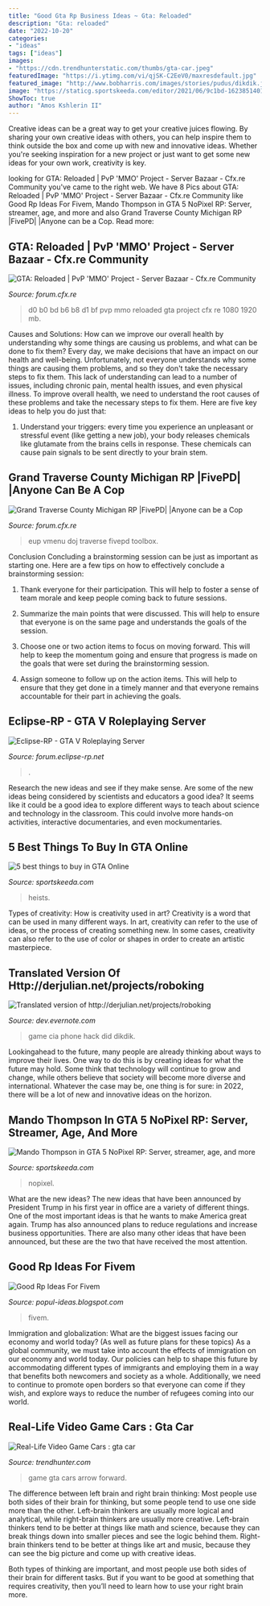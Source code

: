 ```yaml
---
title: "Good Gta Rp Business Ideas ~ Gta: Reloaded"
description: "Gta: reloaded"
date: "2022-10-20"
categories:
- "ideas"
tags: ["ideas"]
images:
- "https://cdn.trendhunterstatic.com/thumbs/gta-car.jpeg"
featuredImage: "https://i.ytimg.com/vi/qjSK-C2EeV0/maxresdefault.jpg"
featured_image: "http://www.bobharris.com/images/stories/pudus/dikdik.jpg"
image: "https://staticg.sportskeeda.com/editor/2021/06/9c1bd-16238514012960-800.jpg"
ShowToc: true
author: "Amos Kshlerin II"
---
```



Creative ideas can be a great way to get your creative juices flowing. By sharing your own creative ideas with others, you can help inspire them to think outside the box and come up with new and innovative ideas. Whether you're seeking inspiration for a new project or just want to get some new ideas for your own work, creativity is key.

	

		
looking for GTA: Reloaded | PvP &#039;MMO&#039; Project - Server Bazaar - Cfx.re Community you've came to the right web. We have 8 Pics about GTA: Reloaded | PvP &#039;MMO&#039; Project - Server Bazaar - Cfx.re Community like Good Rp Ideas For Fivem, Mando Thompson in GTA 5 NoPixel RP: Server, streamer, age, and more and also Grand Traverse County Michigan RP |FivePD| |Anyone can be a Cop. Read more:
		
    
## GTA: Reloaded | PvP &#039;MMO&#039; Project - Server Bazaar - Cfx.re Community

<img loading=lazy src="https://forum.cfx.re/uploads/default/original/3X/8/9/895befbdb71250533e0963c2435b8d0f5b18772e.jpeg" onerror="this.onerror=null;this.src='https://tse4.mm.bing.net/th?id=OIP.fIC185PyAMgOQhONFA7WUgHaEK&amp;pid=15.1';" alt="GTA: Reloaded | PvP &#039;MMO&#039; Project - Server Bazaar - Cfx.re Community">

_Source: forum.cfx.re_

>d0 b0 bd b6 b8 d1 bf pvp mmo reloaded gta project cfx re 1080 1920 mb. 

	

Causes and Solutions: How can we improve our overall health by understanding why some things are causing us problems, and what can be done to fix them?
Every day, we make decisions that have an impact on our health and well-being. Unfortunately, not everyone understands why some things are causing them problems, and so they don't take the necessary steps to fix them. This lack of understanding can lead to a number of issues, including chronic pain, mental health issues, and even physical illness. To improve overall health, we need to understand the root causes of these problems and take the necessary steps to fix them. Here are five key ideas to help you do just that: 
1) Understand your triggers: every time you experience an unpleasant or stressful event (like getting a new job), your body releases chemicals like glutamate from the brains cells in response. These chemicals can cause pain signals to be sent directly to your brain stem.

    
## Grand Traverse County Michigan RP |FivePD| |Anyone Can Be A Cop

<img loading=lazy src="https://forum.cfx.re/uploads/default/original/4X/4/b/d/4bde63a05eade441e1892f38ba9ba32a8e991b31.png" onerror="this.onerror=null;this.src='https://tse3.mm.bing.net/th?id=OIP.SVvSHndKptNfffWhFnXXeAHaEe&amp;pid=15.1';" alt="Grand Traverse County Michigan RP |FivePD| |Anyone can be a Cop">

_Source: forum.cfx.re_

>eup vmenu doj traverse fivepd toolbox. 

	

Conclusion
Concluding a brainstorming session can be just as important as starting one. Here are a few tips on how to effectively conclude a brainstorming session:
1. Thank everyone for their participation. This will help to foster a sense of team morale and keep people coming back to future sessions.

2. Summarize the main points that were discussed. This will help to ensure that everyone is on the same page and understands the goals of the session.

3. Choose one or two action items to focus on moving forward. This will help to keep the momentum going and ensure that progress is made on the goals that were set during the brainstorming session.

4. Assign someone to follow up on the action items. This will help to ensure that they get done in a timely manner and that everyone remains accountable for their part in achieving the goals.

    
## Eclipse-RP - GTA V Roleplaying Server

<img loading=lazy src="https://forum.eclipse-rp.net/uploadsnew/monthly_2020_01/kk4.png.7d339025f63bbebae95d6744d8d4732b.png" onerror="this.onerror=null;this.src='https://tse2.mm.bing.net/th?id=OIP.dSnlAB0_EOVi7MvIGUeXjgHaDW&amp;pid=15.1';" alt="Eclipse-RP - GTA V Roleplaying Server">

_Source: forum.eclipse-rp.net_

>. 

	

Research the new ideas and see if they make sense.
Are some of the new ideas being considered by scientists and educators a good idea? It seems like it could be a good idea to explore different ways to teach about science and technology in the classroom. This could involve more hands-on activities, interactive documentaries, and even mockumentaries.

    
## 5 Best Things To Buy In GTA Online

<img loading=lazy src="https://img.youtube.com/vi/RHMhvo0Tfgg/sddefault.jpg" onerror="this.onerror=null;this.src='https://tse1.mm.bing.net/th?id=OIP.VO_AJxbst3sTekXnUwwtVwHaFj&amp;pid=15.1';" alt="5 best things to buy in GTA Online">

_Source: sportskeeda.com_

>heists. 

	

Types of creativity: How is creativity used in art?
Creativity is a word that can be used in many different ways. In art, creativity can refer to the use of ideas, or the process of creating something new. In some cases, creativity can also refer to the use of color or shapes in order to create an artistic masterpiece.

    
## Translated Version Of Http://derjulian.net/projects/roboking

<img loading=lazy src="http://www.bobharris.com/images/stories/pudus/dikdik.jpg" onerror="this.onerror=null;this.src='https://tse2.mm.bing.net/th?id=OIP.SFA2AATettu3ZyRetOVglgAAAA&amp;pid=15.1';" alt="Translated version of http://derjulian.net/projects/roboking">

_Source: dev.evernote.com_

>game cia phone hack did dikdik. 

	

Lookingahead to the future, many people are already thinking about ways to improve their lives. One way to do this is by creating ideas for what the future may hold. Some think that technology will continue to grow and change, while others believe that society will become more diverse and international. Whatever the case may be, one thing is for sure: in 2022, there will be a lot of new and innovative ideas on the horizon.

    
## Mando Thompson In GTA 5 NoPixel RP: Server, Streamer, Age, And More

<img loading=lazy src="https://staticg.sportskeeda.com/editor/2021/06/9c1bd-16238514012960-800.jpg" onerror="this.onerror=null;this.src='https://tse1.mm.bing.net/th?id=OIP.D8pbXWbDkRZosBSNQHZLYQHaEK&amp;pid=15.1';" alt="Mando Thompson in GTA 5 NoPixel RP: Server, streamer, age, and more">

_Source: sportskeeda.com_

>nopixel. 

	

What are the new ideas?
The new ideas that have been announced by President Trump in his first year in office are a variety of different things. One of the most important ideas is that he wants to make America great again. Trump has also announced plans to reduce regulations and increase business opportunities. There are also many other ideas that have been announced, but these are the two that have received the most attention.

    
## Good Rp Ideas For Fivem

<img loading=lazy src="https://i.ytimg.com/vi/qjSK-C2EeV0/maxresdefault.jpg" onerror="this.onerror=null;this.src='https://tse1.mm.bing.net/th?id=OIP.CBCMXLwieLD_I7LP25uPdwHaEK&amp;pid=15.1';" alt="Good Rp Ideas For Fivem">

_Source: popul-ideas.blogspot.com_

>fivem. 

	

Immigration and globalization: What are the biggest issues facing our economy and world today? (As well as future plans for these topics)
As a global community, we must take into account the effects of immigration on our economy and world today. Our policies can help to shape this future by accommodating different types of immigrants and employing them in a way that benefits both newcomers and society as a whole. Additionally, we need to continue to promote open borders so that everyone can come if they wish, and explore ways to reduce the number of refugees coming into our world.

    
## Real-Life Video Game Cars : Gta Car

<img loading=lazy src="https://cdn.trendhunterstatic.com/thumbs/gta-car.jpeg" onerror="this.onerror=null;this.src='https://tse4.mm.bing.net/th?id=OIP.B3SwyH19qcMor9i1U-wB0wHaEv&amp;pid=15.1';" alt="Real-Life Video Game Cars : gta car">

_Source: trendhunter.com_

>game gta cars arrow forward. 

	

The difference between left brain and right brain thinking:
Most people use both sides of their brain for thinking, but some people tend to use one side more than the other. Left-brain thinkers are usually more logical and analytical, while right-brain thinkers are usually more creative.
Left-brain thinkers tend to be better at things like math and science, because they can break things down into smaller pieces and see the logic behind them. Right-brain thinkers tend to be better at things like art and music, because they can see the big picture and come up with creative ideas.

Both types of thinking are important, and most people use both sides of their brain for different tasks. But if you want to be good at something that requires creativity, then you’ll need to learn how to use your right brain more.

